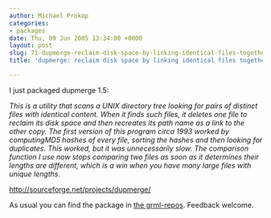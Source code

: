 ```yaml
---
author: Michael Prokop
categories:
- packages
date: Thu, 09 Jun 2005 13:34:00 +0000
layout: post
slug: 71-dupmerge-reclaim-disk-space-by-linking-identical-files-together
title: 'dupmerge: reclaim disk space by linking identical files together'

---
```

I just packaged dupmerge 1\.5:

*This is a utility that scans a UNIX directory tree looking for pairs of distinct files with identical content. When it finds such files, it deletes one file to reclaim its disk space and then recreates its path name as a link to the other copy. The first version of this program circa 1993 worked by computingMD5 hashes of every file, sorting the hashes and then looking for duplicates. This worked, but it was unnecessarily slow. The comparison function I use now stops comparing two files as soon as it determines their lengths are different, which is a win when you have many large files with unique lengths.*

<http://sourceforge.net/projects/dupmerge/>

As usual you can find the package in [the grml\-repos](http://grml.org/repos/). Feedback welcome.
